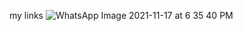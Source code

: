 my links
![WhatsApp Image 2021-11-17 at 6 35 40 PM](https://user-images.githubusercontent.com/94234015/142367047-a159da94-fa83-4d03-a4b7-74a0b4ed1569.jpeg)

